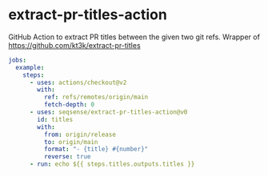 # extract-pr-titles-action

GitHub Action to extract PR titles between the given two git refs.
Wrapper of https://github.com/kt3k/extract-pr-titles

```yaml
jobs:
  example:
    steps:
      - uses: actions/checkout@v2
        with:
          ref: refs/remotes/origin/main
          fetch-depth: 0
      - uses: seqsense/extract-pr-titles-action@v0
        id: titles
        with:
          from: origin/release
          to: origin/main
          format: "- {title} #{number}"
          reverse: true
      - run: echo ${{ steps.titles.outputs.titles }}
```
